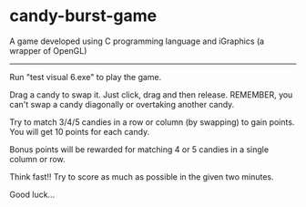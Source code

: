# candy-burst-game
A game developed using C programming language and iGraphics (a wrapper of OpenGL)

-------------------------------------------------------------------------------------
Run "test visual 6.exe" to play the game.

Drag a candy to swap it. Just click, drag and then release. 
REMEMBER, you can't swap a candy diagonally or overtaking another candy.

Try to match 3/4/5 candies in a row or column (by swapping) to gain points. You will get 10 points for each candy.

Bonus points will be rewarded for matching 4 or 5 candies in a single column or row.

Think fast!! Try to score as much as possible in the given two minutes.

Good luck...
